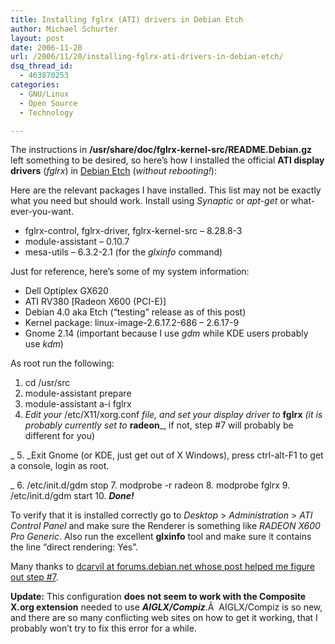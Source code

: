 ```yaml
---
title: Installing fglrx (ATI) drivers in Debian Etch
author: Michael Schurter
layout: post
date: 2006-11-20
url: /2006/11/20/installing-fglrx-ati-drivers-in-debian-etch/
dsq_thread_id:
  - 463870253
categories:
  - GNU/Linux
  - Open Source
  - Technology

---
```

The instructions in **/usr/share/doc/fglrx-kernel-src/README.Debian.gz** left something to be desired, so here&#8217;s how I installed the official **ATI display drivers** (_fglrx_) in [Debian Etch][1] (_without rebooting!_):

Here are the relevant packages I have installed. This list may not be exactly what you need but should work. Install using _Synaptic_ or _apt-get_ or what-ever-you-want.

  * fglrx-control, fglrx-driver, fglrx-kernel-src &#8211; 8.28.8-3
  * module-assistant &#8211; 0.10.7
  * mesa-utils &#8211; 6.3.2-2.1 (for the _glxinfo_ command)

Just for reference, here&#8217;s some of my system information:

  * Dell Optiplex GX620
  * ATI RV380 [Radeon X600 (PCI-E)]
  * Debian 4.0 aka Etch (&#8220;testing&#8221; release as of this post)
  * Kernel package: linux-image-2.6.17.2-686 &#8211; 2.6.17-9
  * Gnome 2.14 (important because I use _gdm_ while KDE users probably use _kdm_)

As root run the following:

  1. cd /usr/src
  2. module-assistant prepare
  3. module-assistant a-i fglrx
  4. _Edit your_ /etc/X11/xorg.conf _file, and set your display driver to_ **fglrx** _(it is probably currently set to_ **radeon**_, if not, step #7 will probably be different for you)
  
_ 
  5. _Exit Gnome (or KDE, just get out of X Windows), press ctrl-alt-F1 to get a console, login as root.
  
_ 
  6. /etc/init.d/gdm stop
  7. modprobe -r radeon
  8. modprobe fglrx
  9. /etc/init.d/gdm start
 10. _**Done!**_

To verify that it is installed correctly go to _Desktop_ > _Administration_ > _ATI Control Panel_ and make sure the Renderer is something like _RADEON X600 Pro Generic_. Also run the excellent **glxinfo** tool and make sure it contains the line &#8220;direct rendering: Yes&#8221;.

Many thanks to [dcarvil at forums.debian.net whose post helped me figure out step #7][2].

**Update:** This configuration **does not seem to work with the Composite X.org extension** needed to use _**AIGLX/Compiz**_.Â  AIGLX/Compiz is so new, and there are so many conflicting web sites on how to get it working, that I probably won&#8217;t try to fix this error for a while.

 [1]: http://www.us.debian.org/releases/etch/
 [2]: http://forums.debian.net/viewtopic.php?t=9945&sid=bbb26d5e9c78579e107f9367998d5234